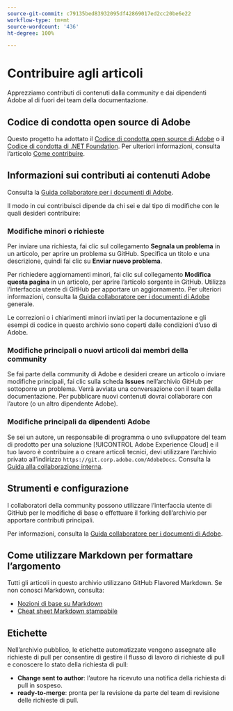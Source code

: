 ```yaml
---
source-git-commit: c79135bed83932095df42869017ed2cc20be6e22
workflow-type: tm+mt
source-wordcount: '436'
ht-degree: 100%

---
```

# Contribuire agli articoli

Apprezziamo contributi di contenuti dalla community e dai dipendenti Adobe al di fuori dei team della documentazione.

## Codice di condotta open source di Adobe

Questo progetto ha adottato il [Codice di condotta open source di Adobe](code-of-conduct.md) o il [Codice di condotta di .NET Foundation](https://dotnetfoundation.org/code-of-conduct). Per ulteriori informazioni, consulta l’articolo [Come contribuire](contributing.md).

## Informazioni sui contributi ai contenuti Adobe

Consulta la [Guida collaboratore per i documenti di Adobe](https://docs.adobe.com/help/it-IT/contributor/contributor-guide/introduction.html).

Il modo in cui contribuisci dipende da chi sei e dal tipo di modifiche con le quali desideri contribuire:

### Modifiche minori o richieste

Per inviare una richiesta, fai clic sul collegamento **Segnala un problema** in un articolo, per aprire un problema su GitHub. Specifica un titolo e una descrizione, quindi fai clic su **Enviar nuevo problema**.

Per richiedere aggiornamenti minori, fai clic sul collegamento **Modifica questa pagina** in un articolo, per aprire l’articolo sorgente in GitHub. Utilizza l’interfaccia utente di GitHub per apportare un aggiornamento. Per ulteriori informazioni, consulta la [Guida collaboratore per i documenti di Adobe](https://docs.adobe.com/help/it-IT/contributor/contributor-guide/introduction.html) generale.

Le correzioni o i chiarimenti minori inviati per la documentazione e gli esempi di codice in questo archivio sono coperti dalle condizioni d’uso di Adobe.

### Modifiche principali o nuovi articoli dai membri della community

Se fai parte della community di Adobe e desideri creare un articolo o inviare modifiche principali, fai clic sulla scheda **Issues** nell’archivio GitHub per sottoporre un problema. Verrà avviata una conversazione con il team della documentazione. Per pubblicare nuovi contenuti dovrai collaborare con l’autore (o un altro dipendente Adobe).

<!--
If you submit a pull request with significant changes to documentation and code examples, you'll see a message in the pull request asking you to submit an online contribution license agreement (CLA). You must complete the online form before we can review your pull request.
-->

### Modifiche principali da dipendenti Adobe

Se sei un autore, un responsabile di programma o uno sviluppatore del team di prodotto per una soluzione [!UICONTROL Adobe Experience Cloud] e il tuo lavoro è contribuire a o creare articoli tecnici, devi utilizzare l’archivio privato all’indirizzo `https://git.corp.adobe.com/AdobeDocs`. Consulta la [Guida alla collaborazione interna](https://experienceleague.adobe.com/docs/collaborative-doc-instructions/collaboration-guide/home.html?lang=it).

<!--Employees from other parts of the Adobe world should use the public repo for minor updates.-->

## Strumenti e configurazione

I collaboratori della community possono utilizzare l’interfaccia utente di GitHub per le modifiche di base o effettuare il forking dell’archivio per apportare contributi principali.

Per informazioni, consulta la [Guida collaboratore per i documenti di Adobe](https://docs.adobe.com/help/it-IT/contributor/contributor-guide/introduction.html).

## Come utilizzare Markdown per formattare l’argomento

Tutti gli articoli in questo archivio utilizzano GitHub Flavored Markdown. Se non conosci Markdown, consulta:

* [Nozioni di base su Markdown](https://help.github.com/articles/getting-started-with-writing-and-formatting-on-github/)
* [Cheat sheet Markdown stampabile](https://guides.github.com/pdfs/markdown-cheatsheet-online.pdf)

## Etichette

Nell’archivio pubblico, le etichette automatizzate vengono assegnate alle richieste di pull per consentire di gestire il flusso di lavoro di richieste di pull e conoscere lo stato della richiesta di pull:

* **Change sent to author**: l’autore ha ricevuto una notifica della richiesta di pull in sospeso.
* **ready-to-merge**: pronta per la revisione da parte del team di revisione delle richieste di pull.
